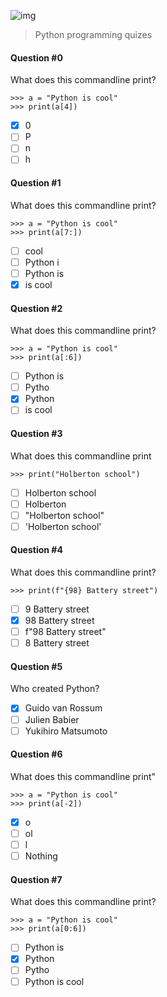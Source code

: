 ![img](https://assets.imaginablefutures.com/media/images/ALX_Logo.max-200x150.png)

> Python programming quizes

#### Question #0

What does this commandline print?

```
>>> a = "Python is cool"
>>> print(a[4])
```

- [x] 0
- [ ] P
- [ ] n
- [ ] h

#### Question #1

What does this commandline print?

```
>>> a = "Python is cool"
>>> print(a[7:])
```

- [ ] cool
- [ ] Python i
- [ ] Python is
- [x] is cool

#### Question #2

What does this commandline print?

```
>>> a = "Python is cool"
>>> print(a[:6])
```

- [ ] Python is
- [ ] Pytho
- [x] Python
- [ ] is cool

#### Question #3

What does this commandline print

```
>>> print("Holberton school")
```

- [ ] Holberton school
- [ ] Holberton
- [ ] "Holberton school"
- [ ] 'Holberton school'

#### Question #4

What does this commandline print?

```
>>> print(f"{98} Battery street")
```

- [ ] 9 Battery street
- [x] 98 Battery street
- [ ] f"98 Battery street"
- [ ] 8 Battery street

#### Question #5

Who created Python?

- [x] Guido van Rossum
- [ ] Julien Babier
- [ ] Yukihiro Matsumoto

#### Question #6

What does this commandline print"

```
>>> a = "Python is cool"
>>> print(a[-2])
```

- [x] o
- [ ] ol
- [ ] l
- [ ] Nothing

#### Question #7

What does this commandline print?

```
>>> a = "Python is cool"
>>> print(a[0:6])
```

- [ ] Python is
- [x] Python
- [ ] Pytho
- [ ] Python is cool
